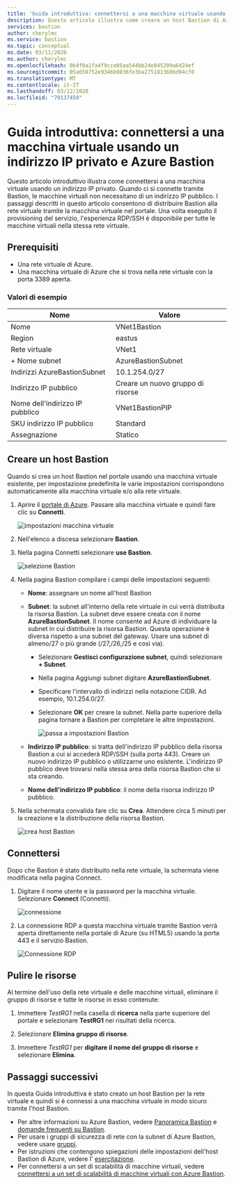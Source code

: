 ```yaml
---
title: 'Guida introduttiva: connettersi a una macchina virtuale usando un indirizzo IP privato: Azure Bastion'
description: Questo articolo illustra come creare un host Bastion di Azure da una macchina virtuale e connettersi in modo sicuro usando un indirizzo IP privato.
services: bastion
author: cherylmc
ms.service: bastion
ms.topic: conceptual
ms.date: 03/11/2020
ms.author: cherylmc
ms.openlocfilehash: 0b4f0a1fa4f9cce05aa544bb24e045209a6d24ef
ms.sourcegitcommit: 05a650752e9346b9836fe3ba275181369bd94cf0
ms.translationtype: MT
ms.contentlocale: it-IT
ms.lasthandoff: 03/12/2020
ms.locfileid: "79137459"
---
```

# <a name="quickstart-connect-to-a-virtual-machine-using-a-private-ip-address-and-azure-bastion"></a>Guida introduttiva: connettersi a una macchina virtuale usando un indirizzo IP privato e Azure Bastion

Questo articolo introduttivo illustra come connettersi a una macchina virtuale usando un indirizzo IP privato. Quando ci si connette tramite Bastion, le macchine virtuali non necessitano di un indirizzo IP pubblico. I passaggi descritti in questo articolo consentono di distribuire Bastion alla rete virtuale tramite la macchina virtuale nel portale. Una volta eseguito il provisioning del servizio, l'esperienza RDP/SSH è disponibile per tutte le macchine virtuali nella stessa rete virtuale.

## <a name="prereq"></a>Prerequisiti

* Una rete virtuale di Azure.
* Una macchina virtuale di Azure che si trova nella rete virtuale con la porta 3389 aperta.

### <a name="example-values"></a>Valori di esempio

|**Nome** | **Valore** |
| --- | --- |
| Nome |  VNet1Bastion |
| Region | eastus |
| Rete virtuale |  VNet1 |
| + Nome subnet | AzureBastionSubnet |
| Indirizzi AzureBastionSubnet |  10.1.254.0/27 |
| Indirizzo IP pubblico |  Creare un nuovo gruppo di risorse |
| Nome dell'indirizzo IP pubblico | VNet1BastionPIP  |
| SKU indirizzo IP pubblico |  Standard  |
| Assegnazione  | Statico |

## <a name="createvmset"></a>Creare un host Bastion

Quando si crea un host Bastion nel portale usando una macchina virtuale esistente, per impostazione predefinita le varie impostazioni corrispondono automaticamente alla macchina virtuale e/o alla rete virtuale.

1. Aprire il [portale di Azure](https://portal.azure.com). Passare alla macchina virtuale e quindi fare clic su **Connetti**.

   ![impostazioni macchina virtuale](./media/quickstart-host-portal/vm-settings.png)
1. Nell'elenco a discesa selezionare **Bastion**.
1. Nella pagina Connetti selezionare **use Bastion**.

   ![selezione Bastion](./media/quickstart-host-portal/select-bastion.png)

1. Nella pagina Bastion compilare i campi delle impostazioni seguenti:

   * **Nome**: assegnare un nome all'host Bastion
   * **Subnet**: la subnet all'interno della rete virtuale in cui verrà distribuita la risorsa Bastion. La subnet deve essere creata con il nome **AzureBastionSubnet**. Il nome consente ad Azure di individuare la subnet in cui distribuire la risorsa Bastion. Questa operazione è diversa rispetto a una subnet del gateway. Usare una subnet di almeno/27 o più grande (/27,/26,/25 e così via).
   
      * Selezionare **Gestisci configurazione subnet**, quindi selezionare **+ Subnet**.
      * Nella pagina Aggiungi subnet digitare **AzureBastionSubnet**.
      * Specificare l'intervallo di indirizzi nella notazione CIDR. Ad esempio, 10.1.254.0/27.
      * Selezionare **OK** per creare la subnet. Nella parte superiore della pagina tornare a Bastion per completare le altre impostazioni.

         ![passa a impostazioni Bastion](./media/quickstart-host-portal/navigate-bastion.png)
   * **Indirizzo IP pubblico**: si tratta dell'indirizzo IP pubblico della risorsa Bastion a cui si accederà RDP/SSH (sulla porta 443). Creare un nuovo indirizzo IP pubblico o utilizzarne uno esistente. L'indirizzo IP pubblico deve trovarsi nella stessa area della risorsa Bastion che si sta creando.
   * **Nome dell'indirizzo IP pubblico**: il nome della risorsa indirizzo IP pubblico.
1. Nella schermata convalida fare clic su **Crea**. Attendere circa 5 minuti per la creazione e la distribuzione della risorsa Bastion.

   ![crea host Bastion](./media/quickstart-host-portal/bastion-settings.png)

## <a name="connect"></a>Connettersi

Dopo che Bastion è stato distribuito nella rete virtuale, la schermata viene modificata nella pagina Connect.

1. Digitare il nome utente e la password per la macchina virtuale. Selezionare **Connect** (Connetti).

   ![connessione](./media/quickstart-host-portal/connect.png)
1. La connessione RDP a questa macchina virtuale tramite Bastion verrà aperta direttamente nella portale di Azure (su HTML5) usando la porta 443 e il servizio Bastion.

   ![Connessione RDP](./media/quickstart-host-portal/443-rdp.png)

## <a name="clean-up-resources"></a>Pulire le risorse

Al termine dell'uso della rete virtuale e delle macchine virtuali, eliminare il gruppo di risorse e tutte le risorse in esso contenute:

1. Immettere *TestRG1* nella casella di **ricerca** nella parte superiore del portale e selezionare **TestRG1** nei risultati della ricerca.

2. Selezionare **Elimina gruppo di risorse**.

3. Immettere *TestRG1* per **digitare il nome del gruppo di risorse** e selezionare **Elimina**.

## <a name="next-steps"></a>Passaggi successivi

In questa Guida introduttiva è stato creato un host Bastion per la rete virtuale e quindi si è connessi a una macchina virtuale in modo sicuro tramite l'host Bastion.

* Per altre informazioni su Azure Bastion, vedere [Panoramica Bastion](bastion-overview.md) e [domande frequenti su Bastion](bastion-faq.md).
* Per usare i gruppi di sicurezza di rete con la subnet di Azure Bastion, vedere usare [gruppi](bastion-nsg.md).
* Per istruzioni che contengono spiegazioni delle impostazioni dell'host Bastion di Azure, vedere l' [esercitazione](bastion-create-host-portal.md).
* Per connettersi a un set di scalabilità di macchine virtuali, vedere [connettersi a un set di scalabilità di macchine virtuali con Azure Bastion](bastion-connect-vm-scale-set.md).